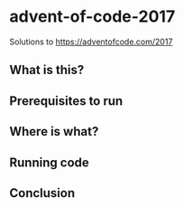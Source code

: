 # advent-of-code-2017
Solutions to https://adventofcode.com/2017

## What is this?

<!-- Expand this -->
<!-- Maybe add a screenshot? -->

## Prerequisites to run
<!-- node -> which version -->
<!-- python3 -> which version -->

## Where is what?

<!-- each day has a folder name n -> December n'th, inside 2 folders 1 & 2 for first and second part of the task -->

## Running code

<!-- Expnad this -->

## Conclusion

<!-- My conclusions -> expand this -->
<!-- Maybe a screenshot of the leaderboard after it's done? -->
